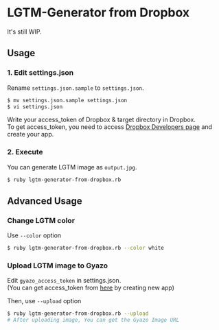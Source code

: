 # LGTM-Generator from Dropbox

It's still WIP.

## Usage

### 1. Edit settings.json

Rename `settings.json.sample` to `settings.json`.

```sh
$ mv settings.json.sample settings.json
$ vi settings.json
```

Write your access_token of Dropbox & target directory in Dropbox.  
To get access_token, you need to access [Dropbox Developers page](https://www.dropbox.com/developers) and create your app.

### 2. Execute

You can generate LGTM image as `output.jpg`.

```sh
$ ruby lgtm-generator-from-dropbox.rb
```

## Advanced Usage

### Change LGTM color

Use `--color` option

```sh
$ ruby lgtm-generator-from-dropbox.rb --color white
```

### Upload LGTM image to Gyazo

Edit `gyazo_access_token` in settings.json.   
(You can get access_token from [here](https://gyazo.com/oauth/applications) by creating new app)

Then, use `--upload` option

```sh
$ ruby lgtm-generator-from-dropbox.rb --upload
# After uploading image, You can get the Gyazo Image URL
```
